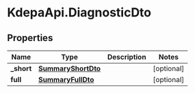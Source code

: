 # KdepaApi.DiagnosticDto

## Properties

Name | Type | Description | Notes
------------ | ------------- | ------------- | -------------
**_short** | [**SummaryShortDto**](SummaryShortDto.md) |  | [optional] 
**full** | [**SummaryFullDto**](SummaryFullDto.md) |  | [optional] 


